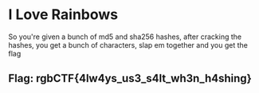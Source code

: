 # I Love Rainbows

So you're given a bunch of md5 and sha256 hashes, after cracking the hashes, you get a bunch of characters, slap em together and you get the flag

## Flag: rgbCTF{4lw4ys\_us3\_s4lt\_wh3n\_h4shing}

